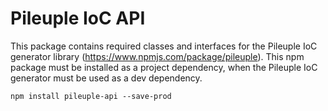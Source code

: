 # Pileuple IoC API
This package contains required classes and interfaces for the Pileuple IoC generator library (https://www.npmjs.com/package/pileuple).
This npm package must be installed as a project dependency, when the Pileuple IoC generator must be used as a dev dependency.

```
npm install pileuple-api --save-prod
```